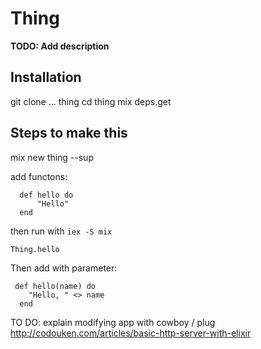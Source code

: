 # Thing

**TODO: Add description**

## Installation

git clone ... thing
cd thing
mix deps.get


## Steps to make this

mix new thing --sup

add functons:

```
  def hello do
      "Hello"
  end
```

then run with  `iex -S mix`

```
Thing.hello
```

Then add with parameter:

```
 def hello(name) do
    "Hello, " <> name
  end
```

TO DO:  explain modifying app with cowboy / plug
http://codouken.com/articles/basic-http-server-with-elixir

